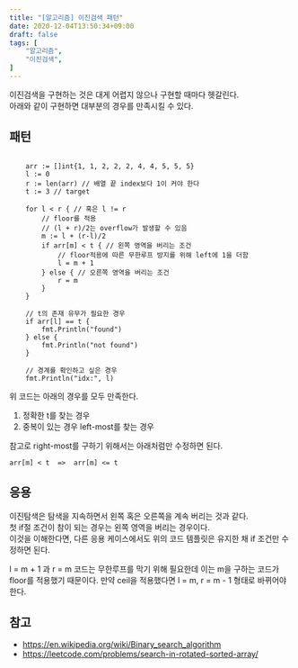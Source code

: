 ```yaml
---
title: "[알고리즘] 이진검색 패턴"
date: 2020-12-04T13:50:34+09:00
draft: false
tags: [
    "알고리즘",
    "이진검색",
]
---
```


이진검색을 구현하는 것은 대게 어렵지 않으나 구현할 때마다 헷갈린다.   
아래와 같이 구현하면 대부분의 경우를 만족시킬 수 있다.   

## 패턴

~~~

    arr := []int{1, 1, 2, 2, 2, 4, 4, 5, 5, 5}
    l := 0
    r := len(arr) // 배열 끝 index보다 1이 커야 한다
    t := 3 // target

    for l < r { // 혹은 l != r
        // floor를 적용
        // (l + r)/2는 overflow가 발생할 수 있음
        m := l + (r-l)/2 
        if arr[m] < t { // 왼쪽 영역을 버리는 조건
            // floor적용에 따른 무한루프 방지를 위해 left에 1을 더함
            l = m + 1
        } else { // 오른쪽 영역을 버리는 조건
            r = m
        }
    }
    
    // t의 존재 유무가 필요한 경우
    if arr[l] == t {
        fmt.Println("found")
    } else {
        fmt.Println("not found")
    }

    // 경계를 확인하고 싶은 경우
    fmt.Println("idx:", l)

~~~

위 코드는 아래의 경우를 모두 만족한다.
1) 정확한 t를 찾는 경우
2) 중복이 있는 경우 left-most를 찾는 경우

참고로 right-most를 구하기 위해서는 아래처럼만 수정하면 된다.
~~~
arr[m] < t  =>  arr[m] <= t 
~~~

## 응용

이진탐색은 탐색을 지속하면서 왼쪽 혹은 오른쪽을 계속 버리는 것과 같다.   
첫 if절 조건이 참이 되는 경우는 왼쪽 영역을 버리는 경우이다.   
이것을 이해한다면, 다른 응용 케이스에서도 위의 코드 템플릿은 유지한 채 if 조건만 수정하면 된다.   


l = m + 1 과 r = m 코드는 무한루프를 막기 위해 필요한데 이는 m을 구하는 코드가 floor를 적용했기 때문이다.
만약 ceil을 적용했다면 l = m, r = m - 1 형태로 바뀌어야 한다.   


## 참고
- https://en.wikipedia.org/wiki/Binary_search_algorithm
- https://leetcode.com/problems/search-in-rotated-sorted-array/

